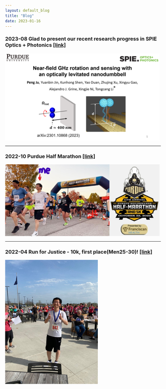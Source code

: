 ```yaml
---
layout: default_blog
title: "Blog"
date: 2023-01-16
---
```


### 2023-08 Glad to present our recent research progress in SPIE Optics + Photonics [[link]](https://www.spiedigitallibrary.org/conference-proceedings-of-spie/PC12649/PC126490M/GHz-rotation-and-sensing-with-an-optically-levitated-nanodumbbell-near/10.1117/12.2676898.full?SSO=1)
[<img src="img/SPIE_202309.png" width=500px />](img/SPIE_202309.png)

---
### 2022-10 Purdue Half Marathon [[link]](https://purduehalf.com/)
[<img src="img/Peng_marathon.jpg" width=500px />](img/Peng_marathon.jpg)

---
### 2022-04 Run for Justice - 10k, first place(Men25-30)! [[link]](https://www.runforjustice.net/)
[<img src="img/Run_for_Justice.jpg" width=300px />](img/Run_for_Justice.jpg)



